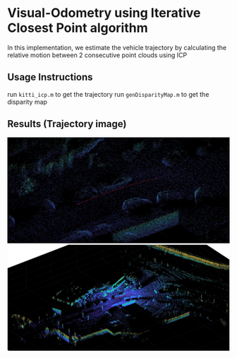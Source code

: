# Visual-Odometry using Iterative Closest Point algorithm

In this implementation, we estimate the vehicle trajectory by calculating the relative motion between 2 consecutive point clouds using ICP

## Usage Instructions

run `kitti_icp.m` to get the trajectory
run `genDisparityMap.m` to get the disparity map

## Results (Trajectory image)

![Visual Odometry](https://github.com/bghadge/Visual-Odometry/blob/master/Visual%20Odometry%20Zoomed.jpg)
![Visual Odometry](https://github.com/bghadge/Visual-Odometry/blob/master/Visual%20Odometry%20Output.jpg)
